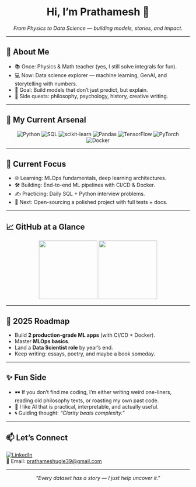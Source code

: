 <h1 align="center">Hi, I’m Prathamesh 👋</h1>

<p align="center">
  <em>From Physics to Data Science — building models, stories, and impact.</em>
</p>

---

## 🚀 About Me
- 📚 Once: Physics & Math teacher (yes, I still solve integrals for fun).  
- 💻 Now: Data science explorer — machine learning, GenAI, and storytelling with numbers.  
- 🎯 Goal: Build models that don’t just predict, but explain.  
- 🧠 Side quests: philosophy, psychology, history, creative writing.  

---

## 🔭 My Current Arsenal
<div align="center">

![Python](https://img.shields.io/badge/Python-3776AB?style=for-the-badge&logo=python&logoColor=white)
![SQL](https://img.shields.io/badge/SQL-316192?style=for-the-badge&logo=postgresql&logoColor=white)
![scikit-learn](https://img.shields.io/badge/Scikit--Learn-F7931E?style=for-the-badge&logo=scikitlearn&logoColor=white)
![Pandas](https://img.shields.io/badge/Pandas-150458?style=for-the-badge&logo=pandas&logoColor=white)
![TensorFlow](https://img.shields.io/badge/TensorFlow-FF6F00?style=for-the-badge&logo=TensorFlow&logoColor=white)
![PyTorch](https://img.shields.io/badge/PyTorch-EE4C2C?style=for-the-badge&logo=pytorch&logoColor=white)
![Docker](https://img.shields.io/badge/Docker-2496ED?style=for-the-badge&logo=docker&logoColor=white)

</div>

---

## 🧭 Current Focus
- 🌐 Learning: MLOps fundamentals, deep learning architectures.  
- 🛠 Building: End-to-end ML pipelines with CI/CD & Docker.  
- ✍️ Practicing: Daily SQL + Python interview problems.  
- 🎯 Next: Open-sourcing a polished project with full tests + docs.  

---

## 📈 GitHub at a Glance
<p align="center">
  <img src="https://github-readme-stats.vercel.app/api?username=Prathamesh172&show_icons=true&theme=radical" height="160"/>
  <img src="https://github-readme-stats.vercel.app/api/top-langs/?username=Prathamesh172&layout=compact&theme=radical" height="160"/>
</p>

---

## 🎯 2025 Roadmap
- Build **2 production-grade ML apps** (with CI/CD + Docker).  
- Master **MLOps basics**.  
- Land a **Data Scientist role** by year’s end.  
- Keep writing: essays, poetry, and maybe a book someday.  

---

## ✨ Fun Side
- 🕶 If you don’t find me coding, I’m either writing weird one-liners, reading old philosophy texts, or roasting my own past code.  
- 🤖 I like AI that is practical, interpretable, and actually useful.  
- 🌀 Guiding thought: *“Clarity beats complexity.”*  

---

## 📫 Let’s Connect
[![LinkedIn](https://img.shields.io/badge/LinkedIn-blue?style=for-the-badge&logo=linkedin)](https://linkedin.com/in/prathamesh-ugle-299320326/)  
📧 Email: prathameshugle39@gmail.com  

---

<p align="center">
  <em>"Every dataset has a story — I just help uncover it."</em>
</p>
